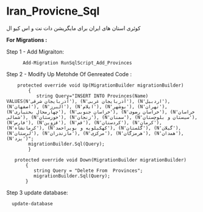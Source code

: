 # Iran_Provicne_Sql
کوئری استان های ایران برای مایگریشن دات نت
و اس کیو ال
    
  <b>For Migrations  :</b> 
  
  Step 1 - Add Migraiton:
    
          Add-Migration RunSqlScript_Add_Provinces

     

Step 2 - Modify Up Metohde Of Genreated Code :

        protected override void Up(MigrationBuilder migrationBuilder)
            {
               string Query="INSERT INTO Provinces(Name) VALUES(N'آذربایجان شرقی'), (N'آذربایجان غربی'), (N'اردبیل'), (N'اصفهان'), (N'البرز'), (N'ایلام'), (N'بوشهر'), (N'تهران'), (N'چهارمحال بختیاری'), (N'خراسان جنوبی'), (N'خراسان رضوی'), (N'خراسان شمالی'), (N'خوزستان'), (N'زنجان'), (N'سمنان'), (N'سیستان و بلوچستان'), (N'فارس'), (N'قزوین'), (N'قم'), (N'کردستان'), (N'کرمان'), (N'کرمانشاه'), (N'کهکیلویه و بویراحمد'), (N'گلستان'), (N'گیلان'), (N'لرستان'), (N'مازندران'), (N'مرکزی'), (N'هرمزگان'), (N'همدان'), (N'یزد')";
            migrationBuilder.Sql(Query);
            }
            
       protected override void Down(MigrationBuilder migrationBuilder)
           {
              string Query = "Delete From  Provinces";
              migrationBuilder.Sql(Query);
           }
        
 Step 3 update database:
 
      update-database
      
